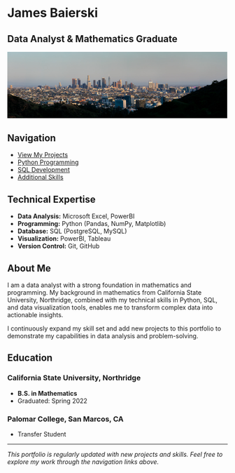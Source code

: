 # James Baierski
## Data Analyst & Mathematics Graduate

![Profile Banner](IMAGES%20GITHUB/Screenshot%202023-11-05%20184211.png)

## Navigation
- [View My Projects](Projects.md)
- [Python Programming](Python.md)
- [SQL Development](SQL.md)
- [Additional Skills](Misc.md)

## Technical Expertise
- **Data Analysis:** Microsoft Excel, PowerBI
- **Programming:** Python (Pandas, NumPy, Matplotlib)
- **Database:** SQL (PostgreSQL, MySQL)
- **Visualization:** PowerBI, Tableau
- **Version Control:** Git, GitHub

## About Me
I am a data analyst with a strong foundation in mathematics and programming. My background in mathematics from California State University, Northridge, combined with my technical skills in Python, SQL, and data visualization tools, enables me to transform complex data into actionable insights.

I continuously expand my skill set and add new projects to this portfolio to demonstrate my capabilities in data analysis and problem-solving.

## Education
### California State University, Northridge
- **B.S. in Mathematics**
- Graduated: Spring 2022


### Palomar College, San Marcos, CA
- Transfer Student




---
*This portfolio is regularly updated with new projects and skills. Feel free to explore my work through the navigation links above.*
